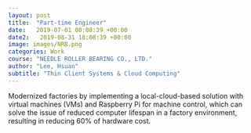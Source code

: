 ```yaml
---
layout: post
title:  "Part-time Engineer"
date:   2019-07-01 00:08:39 +00:00
date2:   2019-08-31 18:08:39 +00:00
image: images/NRB.png
categories: Work 
course: "NEEDLE ROLLER BEARING CO., LTD."
author: "Lee, Hsuan"
subtitle: "Thin Client Systems & Cloud Computing"
---
```

Modernized factories by implementing a local-cloud-based solution with virtual machines (VMs) and Raspberry Pi for machine control, which can solve the issue of reduced computer lifespan in a factory environment, resulting in reducing 60% of hardware cost.
